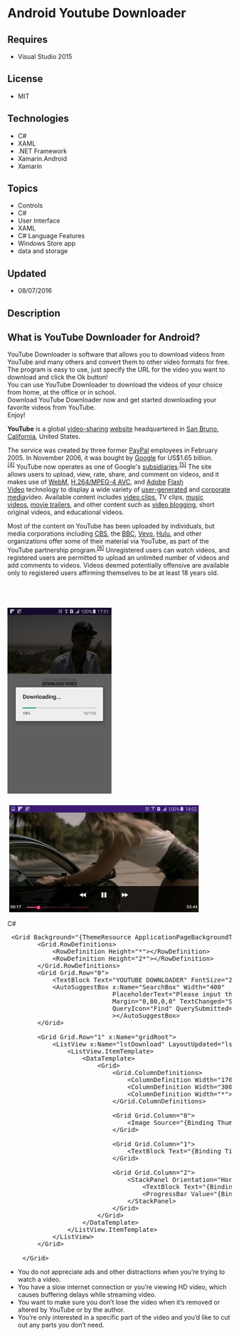 # Android Youtube Downloader
## Requires
- Visual Studio 2015
## License
- MIT
## Technologies
- C#
- XAML
- .NET Framework
- Xamarin.Android
- Xamarin
## Topics
- Controls
- C#
- User Interface
- XAML
- C# Language Features
- Windows Store app
- data and storage
## Updated
- 08/07/2016
## Description

<h2>What is YouTube Downloader for Android?</h2>
<p>YouTube Downloader is software that allows you to download videos from YouTube and many others and convert them to other video formats for free.<br>
The program is easy to use, just specify the URL for the video you want to download and click the Ok button!<br>
You can use YouTube Downloader to download the videos of your choice from home, at the office or in school.<br>
Download YouTube Downloader now and get started downloading your favorite videos from YouTube.<br>
Enjoy!</p>
<p><strong>YouTube</strong>&nbsp;is a global&nbsp;<a title="Video hosting service" href="https://en.wikipedia.org/wiki/Video_hosting_service">video-sharing</a>&nbsp;<a title="Website" href="https://en.wikipedia.org/wiki/Website">website</a>&nbsp;headquartered
 in&nbsp;<a title="San Bruno, California" href="https://en.wikipedia.org/wiki/San_Bruno,_California">San Bruno, California</a>, United States.</p>
<p>The service was created by three former&nbsp;<a title="PayPal" href="https://en.wikipedia.org/wiki/PayPal">PayPal</a>&nbsp;employees in February 2005. In November 2006, it was bought by&nbsp;<a title="Google" href="https://en.wikipedia.org/wiki/Google">Google</a>&nbsp;for
 US$1.65 billion.<sup id="cite_ref-4" class="reference"><a href="https://en.wikipedia.org/wiki/YouTube#cite_note-4">[4]</a></sup>&nbsp;YouTube now operates as one of Google's&nbsp;<a title="Subsidiary" href="https://en.wikipedia.org/wiki/Subsidiary">subsidiaries</a>.<sup id="cite_ref-5" class="reference"><a href="https://en.wikipedia.org/wiki/YouTube#cite_note-5">[5]</a></sup>&nbsp;The
 site allows users to upload, view, rate, share, and comment on videos, and it makes use of&nbsp;<a title="WebM" href="https://en.wikipedia.org/wiki/WebM">WebM</a>,&nbsp;<a title="H.264/MPEG-4 AVC" href="https://en.wikipedia.org/wiki/H.264/MPEG-4_AVC">H.264/MPEG-4
 AVC</a>, and&nbsp;<a title="Adobe Systems" href="https://en.wikipedia.org/wiki/Adobe_Systems">Adobe</a>&nbsp;<a title="Flash Video" href="https://en.wikipedia.org/wiki/Flash_Video">Flash Video</a>&nbsp;technology to display a wide variety of&nbsp;<a title="User-generated content" href="https://en.wikipedia.org/wiki/User-generated_content">user-generated</a>&nbsp;and&nbsp;<a title="Corporate media" href="https://en.wikipedia.org/wiki/Corporate_media">corporate
 media</a>video. Available content includes&nbsp;<a title="Video clip" href="https://en.wikipedia.org/wiki/Video_clip">video clips</a>, TV clips,&nbsp;<a title="Music video" href="https://en.wikipedia.org/wiki/Music_video">music videos</a>,&nbsp;<a title="Trailer (promotion)" href="https://en.wikipedia.org/wiki/Trailer_(promotion)">movie
 trailers</a>, and other content such as&nbsp;<a title="Video blog" href="https://en.wikipedia.org/wiki/Video_blog">video blogging</a>, short original videos, and educational videos.</p>
<p>Most of the content on YouTube has been uploaded by individuals, but media corporations including&nbsp;<a title="CBS" href="https://en.wikipedia.org/wiki/CBS">CBS</a>, the&nbsp;<a title="BBC" href="https://en.wikipedia.org/wiki/BBC">BBC</a>,&nbsp;<a title="Vevo" href="https://en.wikipedia.org/wiki/Vevo">Vevo</a>,&nbsp;<a title="Hulu" href="https://en.wikipedia.org/wiki/Hulu">Hulu</a>,
 and other organizations offer some of their material via YouTube, as part of the YouTube partnership program.<sup id="cite_ref-6" class="reference"><a href="https://en.wikipedia.org/wiki/YouTube#cite_note-6">[6]</a></sup>&nbsp;Unregistered users can watch
 videos, and registered users are permitted to upload an unlimited number of videos and add comments to videos. Videos deemed potentially offensive are available only to registered users affirming themselves to be at least 18 years old.</p>
<p>&nbsp;</p>
<h1><img id="157855" src="157855-13782189_933279463448457_8264600921921237213_n.jpg" alt="" width="234" height="417"></h1>
<p>&nbsp;<img id="157856" src="157856-13707583_933279486781788_5699036877582428412_n.jpg" alt="" width="426" height="240"></p>
<div class="scriptcode">
<div class="pluginEditHolder" pluginCommand="mceScriptCode">
<div class="title">C#</div>
<pre class="csharp">&nbsp;&lt;Grid&nbsp;Background=<span class="cs__string">&quot;{ThemeResource&nbsp;ApplicationPageBackgroundThemeBrush}&quot;</span>&gt;&nbsp;
&nbsp;&nbsp;&nbsp;&nbsp;&nbsp;&nbsp;&nbsp;&nbsp;&lt;Grid.RowDefinitions&gt;&nbsp;
&nbsp;&nbsp;&nbsp;&nbsp;&nbsp;&nbsp;&nbsp;&nbsp;&nbsp;&nbsp;&nbsp;&nbsp;&lt;RowDefinition&nbsp;Height=<span class="cs__string">&quot;*&quot;</span>&gt;&lt;/RowDefinition&gt;&nbsp;
&nbsp;&nbsp;&nbsp;&nbsp;&nbsp;&nbsp;&nbsp;&nbsp;&nbsp;&nbsp;&nbsp;&nbsp;&lt;RowDefinition&nbsp;Height=<span class="cs__string">&quot;2*&quot;</span>&gt;&lt;/RowDefinition&gt;&nbsp;
&nbsp;&nbsp;&nbsp;&nbsp;&nbsp;&nbsp;&nbsp;&nbsp;&lt;/Grid.RowDefinitions&gt;&nbsp;
&nbsp;&nbsp;&nbsp;&nbsp;&nbsp;&nbsp;&nbsp;&nbsp;&lt;Grid&nbsp;Grid.Row=<span class="cs__string">&quot;0&quot;</span>&gt;&nbsp;
&nbsp;&nbsp;&nbsp;&nbsp;&nbsp;&nbsp;&nbsp;&nbsp;&nbsp;&nbsp;&nbsp;&nbsp;&lt;TextBlock&nbsp;Text=<span class="cs__string">&quot;YOUTUBE&nbsp;DOWNLOADER&quot;</span>&nbsp;FontSize=<span class="cs__string">&quot;20&quot;</span>&nbsp;HorizontalAlignment=<span class="cs__string">&quot;Center&quot;</span>&nbsp;Margin=<span class="cs__string">&quot;0,30,0,0&quot;</span>&gt;&lt;/TextBlock&gt;&nbsp;
&nbsp;&nbsp;&nbsp;&nbsp;&nbsp;&nbsp;&nbsp;&nbsp;&nbsp;&nbsp;&nbsp;&nbsp;&lt;AutoSuggestBox&nbsp;x:Name=<span class="cs__string">&quot;SearchBox&quot;</span>&nbsp;Width=<span class="cs__string">&quot;400&quot;</span>&nbsp;
&nbsp;&nbsp;&nbsp;&nbsp;&nbsp;&nbsp;&nbsp;&nbsp;&nbsp;&nbsp;&nbsp;&nbsp;&nbsp;&nbsp;&nbsp;&nbsp;&nbsp;&nbsp;&nbsp;&nbsp;&nbsp;&nbsp;&nbsp;&nbsp;&nbsp;&nbsp;&nbsp;&nbsp;PlaceholderText=<span class="cs__string">&quot;Please&nbsp;input&nbsp;the&nbsp;link&nbsp;of&nbsp;youtube&nbsp;video&nbsp;here&quot;</span>&nbsp;
&nbsp;&nbsp;&nbsp;&nbsp;&nbsp;&nbsp;&nbsp;&nbsp;&nbsp;&nbsp;&nbsp;&nbsp;&nbsp;&nbsp;&nbsp;&nbsp;&nbsp;&nbsp;&nbsp;&nbsp;&nbsp;&nbsp;&nbsp;&nbsp;&nbsp;&nbsp;&nbsp;&nbsp;Margin=<span class="cs__string">&quot;0,80,0,0&quot;</span>&nbsp;TextChanged=<span class="cs__string">&quot;SearchBox_TextChanged&quot;</span>&nbsp;
&nbsp;&nbsp;&nbsp;&nbsp;&nbsp;&nbsp;&nbsp;&nbsp;&nbsp;&nbsp;&nbsp;&nbsp;&nbsp;&nbsp;&nbsp;&nbsp;&nbsp;&nbsp;&nbsp;&nbsp;&nbsp;&nbsp;&nbsp;&nbsp;&nbsp;&nbsp;&nbsp;&nbsp;QueryIcon=<span class="cs__string">&quot;Find&quot;</span>&nbsp;QuerySubmitted=<span class="cs__string">&quot;SearchBox_QuerySubmitted&quot;</span>&nbsp;
&nbsp;&nbsp;&nbsp;&nbsp;&nbsp;&nbsp;&nbsp;&nbsp;&nbsp;&nbsp;&nbsp;&nbsp;&nbsp;&nbsp;&nbsp;&nbsp;&nbsp;&nbsp;&nbsp;&nbsp;&nbsp;&nbsp;&nbsp;&nbsp;&nbsp;&nbsp;&nbsp;&nbsp;&gt;&lt;/AutoSuggestBox&gt;&nbsp;
&nbsp;&nbsp;&nbsp;&nbsp;&nbsp;&nbsp;&nbsp;&nbsp;&lt;/Grid&gt;&nbsp;
&nbsp;
&nbsp;&nbsp;&nbsp;&nbsp;&nbsp;&nbsp;&nbsp;&nbsp;&lt;Grid&nbsp;Grid.Row=<span class="cs__string">&quot;1&quot;</span>&nbsp;x:Name=<span class="cs__string">&quot;gridRoot&quot;</span>&gt;&nbsp;
&nbsp;&nbsp;&nbsp;&nbsp;&nbsp;&nbsp;&nbsp;&nbsp;&nbsp;&nbsp;&nbsp;&nbsp;&lt;ListView&nbsp;x:Name=<span class="cs__string">&quot;lstDownload&quot;</span>&nbsp;LayoutUpdated=<span class="cs__string">&quot;lstDownload_LayoutUpdated&quot;</span>&gt;&nbsp;
&nbsp;&nbsp;&nbsp;&nbsp;&nbsp;&nbsp;&nbsp;&nbsp;&nbsp;&nbsp;&nbsp;&nbsp;&nbsp;&nbsp;&nbsp;&nbsp;&lt;ListView.ItemTemplate&gt;&nbsp;
&nbsp;&nbsp;&nbsp;&nbsp;&nbsp;&nbsp;&nbsp;&nbsp;&nbsp;&nbsp;&nbsp;&nbsp;&nbsp;&nbsp;&nbsp;&nbsp;&nbsp;&nbsp;&nbsp;&nbsp;&lt;DataTemplate&gt;&nbsp;
&nbsp;&nbsp;&nbsp;&nbsp;&nbsp;&nbsp;&nbsp;&nbsp;&nbsp;&nbsp;&nbsp;&nbsp;&nbsp;&nbsp;&nbsp;&nbsp;&nbsp;&nbsp;&nbsp;&nbsp;&nbsp;&nbsp;&nbsp;&nbsp;&lt;Grid&gt;&nbsp;
&nbsp;&nbsp;&nbsp;&nbsp;&nbsp;&nbsp;&nbsp;&nbsp;&nbsp;&nbsp;&nbsp;&nbsp;&nbsp;&nbsp;&nbsp;&nbsp;&nbsp;&nbsp;&nbsp;&nbsp;&nbsp;&nbsp;&nbsp;&nbsp;&nbsp;&nbsp;&nbsp;&nbsp;&lt;Grid.ColumnDefinitions&gt;&nbsp;
&nbsp;&nbsp;&nbsp;&nbsp;&nbsp;&nbsp;&nbsp;&nbsp;&nbsp;&nbsp;&nbsp;&nbsp;&nbsp;&nbsp;&nbsp;&nbsp;&nbsp;&nbsp;&nbsp;&nbsp;&nbsp;&nbsp;&nbsp;&nbsp;&nbsp;&nbsp;&nbsp;&nbsp;&nbsp;&nbsp;&nbsp;&nbsp;&lt;ColumnDefinition&nbsp;Width=<span class="cs__string">&quot;170&quot;</span>&gt;&lt;/ColumnDefinition&gt;&nbsp;
&nbsp;&nbsp;&nbsp;&nbsp;&nbsp;&nbsp;&nbsp;&nbsp;&nbsp;&nbsp;&nbsp;&nbsp;&nbsp;&nbsp;&nbsp;&nbsp;&nbsp;&nbsp;&nbsp;&nbsp;&nbsp;&nbsp;&nbsp;&nbsp;&nbsp;&nbsp;&nbsp;&nbsp;&nbsp;&nbsp;&nbsp;&nbsp;&lt;ColumnDefinition&nbsp;Width=<span class="cs__string">&quot;300&quot;</span>&gt;&lt;/ColumnDefinition&gt;&nbsp;
&nbsp;&nbsp;&nbsp;&nbsp;&nbsp;&nbsp;&nbsp;&nbsp;&nbsp;&nbsp;&nbsp;&nbsp;&nbsp;&nbsp;&nbsp;&nbsp;&nbsp;&nbsp;&nbsp;&nbsp;&nbsp;&nbsp;&nbsp;&nbsp;&nbsp;&nbsp;&nbsp;&nbsp;&nbsp;&nbsp;&nbsp;&nbsp;&lt;ColumnDefinition&nbsp;Width=<span class="cs__string">&quot;*&quot;</span>&gt;&lt;/ColumnDefinition&gt;&nbsp;
&nbsp;&nbsp;&nbsp;&nbsp;&nbsp;&nbsp;&nbsp;&nbsp;&nbsp;&nbsp;&nbsp;&nbsp;&nbsp;&nbsp;&nbsp;&nbsp;&nbsp;&nbsp;&nbsp;&nbsp;&nbsp;&nbsp;&nbsp;&nbsp;&nbsp;&nbsp;&nbsp;&nbsp;&lt;/Grid.ColumnDefinitions&gt;&nbsp;
&nbsp;
&nbsp;&nbsp;&nbsp;&nbsp;&nbsp;&nbsp;&nbsp;&nbsp;&nbsp;&nbsp;&nbsp;&nbsp;&nbsp;&nbsp;&nbsp;&nbsp;&nbsp;&nbsp;&nbsp;&nbsp;&nbsp;&nbsp;&nbsp;&nbsp;&nbsp;&nbsp;&nbsp;&nbsp;&lt;Grid&nbsp;Grid.Column=<span class="cs__string">&quot;0&quot;</span>&gt;&nbsp;
&nbsp;&nbsp;&nbsp;&nbsp;&nbsp;&nbsp;&nbsp;&nbsp;&nbsp;&nbsp;&nbsp;&nbsp;&nbsp;&nbsp;&nbsp;&nbsp;&nbsp;&nbsp;&nbsp;&nbsp;&nbsp;&nbsp;&nbsp;&nbsp;&nbsp;&nbsp;&nbsp;&nbsp;&nbsp;&nbsp;&nbsp;&nbsp;&lt;Image&nbsp;Source=<span class="cs__string">&quot;{Binding&nbsp;Thumbail}&quot;</span>&nbsp;Width=<span class="cs__string">&quot;100&quot;</span>&nbsp;Height=<span class="cs__string">&quot;80&quot;</span>&gt;&lt;/Image&gt;&nbsp;
&nbsp;&nbsp;&nbsp;&nbsp;&nbsp;&nbsp;&nbsp;&nbsp;&nbsp;&nbsp;&nbsp;&nbsp;&nbsp;&nbsp;&nbsp;&nbsp;&nbsp;&nbsp;&nbsp;&nbsp;&nbsp;&nbsp;&nbsp;&nbsp;&nbsp;&nbsp;&nbsp;&nbsp;&lt;/Grid&gt;&nbsp;
&nbsp;
&nbsp;&nbsp;&nbsp;&nbsp;&nbsp;&nbsp;&nbsp;&nbsp;&nbsp;&nbsp;&nbsp;&nbsp;&nbsp;&nbsp;&nbsp;&nbsp;&nbsp;&nbsp;&nbsp;&nbsp;&nbsp;&nbsp;&nbsp;&nbsp;&nbsp;&nbsp;&nbsp;&nbsp;&lt;Grid&nbsp;Grid.Column=<span class="cs__string">&quot;1&quot;</span>&gt;&nbsp;
&nbsp;&nbsp;&nbsp;&nbsp;&nbsp;&nbsp;&nbsp;&nbsp;&nbsp;&nbsp;&nbsp;&nbsp;&nbsp;&nbsp;&nbsp;&nbsp;&nbsp;&nbsp;&nbsp;&nbsp;&nbsp;&nbsp;&nbsp;&nbsp;&nbsp;&nbsp;&nbsp;&nbsp;&nbsp;&nbsp;&nbsp;&nbsp;&lt;TextBlock&nbsp;Text=<span class="cs__string">&quot;{Binding&nbsp;Title}&quot;</span>&nbsp;VerticalAlignment=<span class="cs__string">&quot;Center&quot;</span>&gt;&lt;/TextBlock&gt;&nbsp;
&nbsp;&nbsp;&nbsp;&nbsp;&nbsp;&nbsp;&nbsp;&nbsp;&nbsp;&nbsp;&nbsp;&nbsp;&nbsp;&nbsp;&nbsp;&nbsp;&nbsp;&nbsp;&nbsp;&nbsp;&nbsp;&nbsp;&nbsp;&nbsp;&nbsp;&nbsp;&nbsp;&nbsp;&lt;/Grid&gt;&nbsp;
&nbsp;
&nbsp;&nbsp;&nbsp;&nbsp;&nbsp;&nbsp;&nbsp;&nbsp;&nbsp;&nbsp;&nbsp;&nbsp;&nbsp;&nbsp;&nbsp;&nbsp;&nbsp;&nbsp;&nbsp;&nbsp;&nbsp;&nbsp;&nbsp;&nbsp;&nbsp;&nbsp;&nbsp;&nbsp;&lt;Grid&nbsp;Grid.Column=<span class="cs__string">&quot;2&quot;</span>&gt;&nbsp;
&nbsp;&nbsp;&nbsp;&nbsp;&nbsp;&nbsp;&nbsp;&nbsp;&nbsp;&nbsp;&nbsp;&nbsp;&nbsp;&nbsp;&nbsp;&nbsp;&nbsp;&nbsp;&nbsp;&nbsp;&nbsp;&nbsp;&nbsp;&nbsp;&nbsp;&nbsp;&nbsp;&nbsp;&nbsp;&nbsp;&nbsp;&nbsp;&lt;StackPanel&nbsp;Orientation=<span class="cs__string">&quot;Horizontal&quot;</span>&gt;&nbsp;
&nbsp;&nbsp;&nbsp;&nbsp;&nbsp;&nbsp;&nbsp;&nbsp;&nbsp;&nbsp;&nbsp;&nbsp;&nbsp;&nbsp;&nbsp;&nbsp;&nbsp;&nbsp;&nbsp;&nbsp;&nbsp;&nbsp;&nbsp;&nbsp;&nbsp;&nbsp;&nbsp;&nbsp;&nbsp;&nbsp;&nbsp;&nbsp;&nbsp;&nbsp;&nbsp;&nbsp;&lt;TextBlock&nbsp;Text=<span class="cs__string">&quot;{Binding&nbsp;Downloaded}&quot;</span>&nbsp;FontSize=<span class="cs__string">&quot;12&quot;</span>&nbsp;Margin=<span class="cs__string">&quot;10,0,0,0&quot;</span>&gt;&lt;/TextBlock&gt;&nbsp;
&nbsp;&nbsp;&nbsp;&nbsp;&nbsp;&nbsp;&nbsp;&nbsp;&nbsp;&nbsp;&nbsp;&nbsp;&nbsp;&nbsp;&nbsp;&nbsp;&nbsp;&nbsp;&nbsp;&nbsp;&nbsp;&nbsp;&nbsp;&nbsp;&nbsp;&nbsp;&nbsp;&nbsp;&nbsp;&nbsp;&nbsp;&nbsp;&nbsp;&nbsp;&nbsp;&nbsp;&lt;ProgressBar&nbsp;Value=<span class="cs__string">&quot;{Binding&nbsp;Percentage}&quot;</span>&nbsp;Width=<span class="cs__string">&quot;500&quot;</span>&gt;&lt;/ProgressBar&gt;&nbsp;
&nbsp;&nbsp;&nbsp;&nbsp;&nbsp;&nbsp;&nbsp;&nbsp;&nbsp;&nbsp;&nbsp;&nbsp;&nbsp;&nbsp;&nbsp;&nbsp;&nbsp;&nbsp;&nbsp;&nbsp;&nbsp;&nbsp;&nbsp;&nbsp;&nbsp;&nbsp;&nbsp;&nbsp;&nbsp;&nbsp;&nbsp;&nbsp;&lt;/StackPanel&gt;&nbsp;
&nbsp;&nbsp;&nbsp;&nbsp;&nbsp;&nbsp;&nbsp;&nbsp;&nbsp;&nbsp;&nbsp;&nbsp;&nbsp;&nbsp;&nbsp;&nbsp;&nbsp;&nbsp;&nbsp;&nbsp;&nbsp;&nbsp;&nbsp;&nbsp;&nbsp;&nbsp;&nbsp;&nbsp;&lt;/Grid&gt;&nbsp;
&nbsp;&nbsp;&nbsp;&nbsp;&nbsp;&nbsp;&nbsp;&nbsp;&nbsp;&nbsp;&nbsp;&nbsp;&nbsp;&nbsp;&nbsp;&nbsp;&nbsp;&nbsp;&nbsp;&nbsp;&nbsp;&nbsp;&nbsp;&nbsp;&lt;/Grid&gt;&nbsp;
&nbsp;&nbsp;&nbsp;&nbsp;&nbsp;&nbsp;&nbsp;&nbsp;&nbsp;&nbsp;&nbsp;&nbsp;&nbsp;&nbsp;&nbsp;&nbsp;&nbsp;&nbsp;&nbsp;&nbsp;&lt;/DataTemplate&gt;&nbsp;
&nbsp;&nbsp;&nbsp;&nbsp;&nbsp;&nbsp;&nbsp;&nbsp;&nbsp;&nbsp;&nbsp;&nbsp;&nbsp;&nbsp;&nbsp;&nbsp;&lt;/ListView.ItemTemplate&gt;&nbsp;
&nbsp;&nbsp;&nbsp;&nbsp;&nbsp;&nbsp;&nbsp;&nbsp;&nbsp;&nbsp;&nbsp;&nbsp;&lt;/ListView&gt;&nbsp;
&nbsp;&nbsp;&nbsp;&nbsp;&nbsp;&nbsp;&nbsp;&nbsp;&lt;/Grid&gt;&nbsp;
&nbsp;&nbsp;&nbsp;&nbsp;&nbsp;&nbsp;&nbsp;&nbsp;&nbsp;
&nbsp;&nbsp;&nbsp;&nbsp;&lt;/Grid&gt;</pre>
</div>
</div>
<ul class="redTick">
<li>You do not appreciate ads and other distractions when you&rsquo;re trying to watch a video.
</li><li>You have a slow internet connection or you&rsquo;re viewing HD video, which causes buffering delays while streaming video.
</li><li>You want to make sure you don&rsquo;t lose the video when it&rsquo;s removed or altered by YouTube or by the author.
</li><li>You&rsquo;re only interested in a specific part of the video and you&rsquo;d like to cut out any parts you don&rsquo;t need.
</li></ul>
